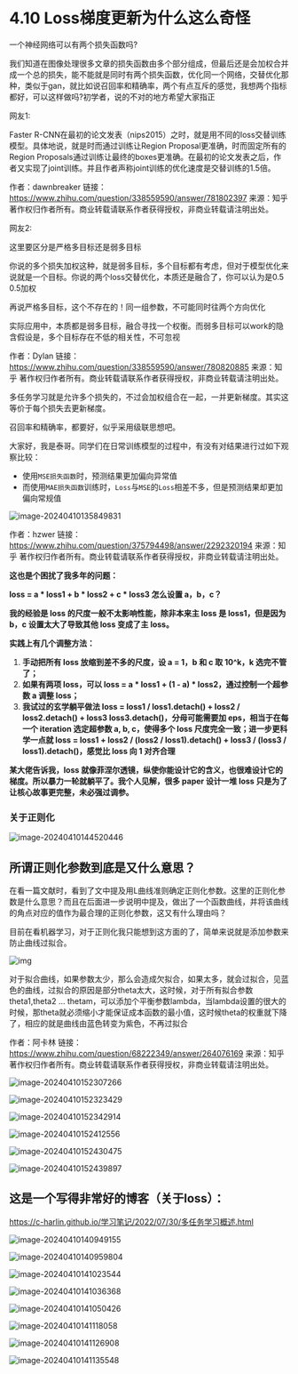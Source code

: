 # 4.10 Loss梯度更新为什么这么奇怪



一个神经网络可以有两个损失函数吗?

我们知道在图像处理很多文章的损失函数由多个部分组成，但最后还是会加权合并成一个总的损失，能不能就是同时有两个损失函数，优化同一个网络，交替优化那种，类似于gan，就比如说召回率和精确率，两个有点互斥的感觉，我想两个指标都好，可以这样做吗?初学者，说的不对的地方希望大家指正



网友1:

Faster R-CNN在最初的论文发表（nips2015）之时，就是用不同的loss交替训练模型。具体地说，就是时而通过训练让Region Proposal更准确，时而固定所有的Region Proposals通过训练让最终的boxes更准确。在最初的论文发表之后，作者又实现了joint训练。并且作者声称joint训练的优化速度是交替训练的1.5倍。

作者：dawnbreaker
链接：https://www.zhihu.com/question/338559590/answer/781802397
来源：知乎
著作权归作者所有。商业转载请联系作者获得授权，非商业转载请注明出处。



网友2:

这里要区分是严格多目标还是弱多目标

你说的多个损失加权这种，就是弱多目标，多个目标都有考虑，但对于模型优化来说就是一个目标。你说的两个loss交替优化，本质还是融合了，你可以认为是0.5 0.5加权

再说严格多目标，这个不存在的！同一组参数，不可能同时往两个方向优化

实际应用中，本质都是弱多目标，融合寻找一个权衡。而弱多目标可以work的隐含假设是，多个目标存在不低的相关性，不可忽视

作者：Dylan
链接：https://www.zhihu.com/question/338559590/answer/780820885
来源：知乎
著作权归作者所有。商业转载请联系作者获得授权，非商业转载请注明出处。



多任务学习就是允许多个损失的，不过会加权组合在一起，一并更新梯度。其实这等价于每个损失去更新梯度。

召回率和精确率，都要好，似乎采用级联思想吧。





大家好，我是泰哥。同学们在日常训练模型的过程中，有没有对结果进行过如下观察比较：

- 使用`MSE损失函数`时，预测结果更加偏向异常值
- 而使用`MAE损失函数`训练时，`Loss`与`MSE`的`Loss`相差不多，但是预测结果却更加偏向常规值





![image-20240410135849831](./assets/image-20240410135849831.png)











作者：hzwer
链接：https://www.zhihu.com/question/375794498/answer/2292320194
来源：知乎
著作权归作者所有。商业转载请联系作者获得授权，非商业转载请注明出处。





**这也是个困扰了我多年的问题：**

**loss = a * loss1 + b * loss2 + c * loss3 怎么设置 a，b，c？**

**我的经验是 loss 的尺度一般不太影响性能，除非本来主 loss 是 loss1，但是因为 b，c 设置太大了导致其他 loss 变成了主 loss。**

**实践上有几个调整方法：**

1. **手动把所有 loss 放缩到差不多的尺度，设 a = 1，b 和 c 取 10^k，k 选完不管了；**
2. **如果有两项 loss，可以 loss = a * loss1 + (1 - a) * loss2，通过控制一个超参数 a 调整 loss；**
3. **我试过的玄学躺平做法 loss = loss1 / loss1.detach() + loss2 / loss2.detach() + loss3 loss3.detach()，分母可能需要加 eps，相当于在每一个 iteration 选定超参数 a, b, c，使得多个 loss 尺度完全一致；进一步更科学一点就 loss = loss1 + loss2 / (loss2 / loss1).detach() + loss3 / (loss3 / loss1).detach()，感觉比 loss 向 1 对齐合理**

**某大佬告诉我，loss 就像菲涅尔透镜，纵使你能设计它的含义，也很难设计它的梯度。所以暴力一轮就躺平了。我个人见解，很多 paper 设计一堆 loss 只是为了让核心故事更完整，未必强过调参。**







### 关于正则化

![image-20240410144520446](./assets/image-20240410144520446.png)



## 所谓正则化参数到底是又什么意思？

在看一篇文献时，看到了文中提及用L曲线准则确定正则化参数。这里的正则化参数是什么意思？而且在后面进一步说明中提及，做出了一个函数曲线，并将该曲线的角点对应的值作为最合理的正则化参数，这又有什么理由吗？



目前在看机器学习，对于正则化我只能想到这方面的了，简单来说就是添加参数来防止曲线过拟合。

![img](./assets/v2-40a9f9b4aaf3f51f6174463ebda9366b_1440w.jpg)

对于拟合曲线，如果参数太少，那么会造成欠拟合，如果太多，就会过拟合，见蓝色的曲线，过拟合的原因是部分theta太大，这时候，对于所有拟合参数theta1,theta2 ... thetam，可以添加个平衡参数lambda，当lambda设置的很大的时候，那theta就必须缩小才能保证成本函数的最小值，这时候theta的权重就下降了，相应的就是曲线由蓝色转变为紫色，不再过拟合

作者：阿卡林
链接：https://www.zhihu.com/question/68222349/answer/264076169
来源：知乎
著作权归作者所有。商业转载请联系作者获得授权，非商业转载请注明出处。





![image-20240410152307266](./assets/image-20240410152307266.png)

![image-20240410152323429](./assets/image-20240410152323429.png)

![image-20240410152342914](./assets/image-20240410152342914.png)

![image-20240410152412556](./assets/image-20240410152412556.png)





![image-20240410152430475](./assets/image-20240410152430475.png)

![image-20240410152439897](./assets/image-20240410152439897.png)

















## 这是一个写得非常好的博客（关于loss）：

https://c-harlin.github.io/学习笔记/2022/07/30/多任务学习概述.html

![image-20240410140949155](./assets/image-20240410140949155.png)

![image-20240410140959804](./assets/image-20240410140959804.png)

![image-20240410141023544](./assets/image-20240410141023544.png)

![image-20240410141036368](./assets/image-20240410141036368.png)

![image-20240410141050426](./assets/image-20240410141100005.png)

![image-20240410141118058](./assets/image-20240410141118058.png)

![image-20240410141126908](./assets/image-20240410141126908.png)

![image-20240410141135548](./assets/image-20240410141135548.png)







